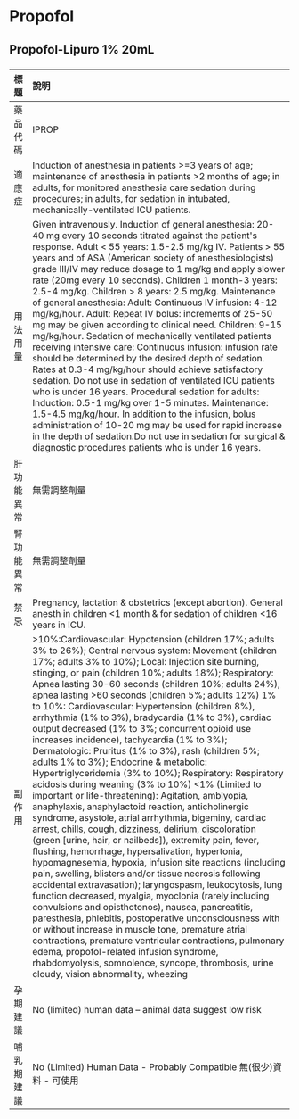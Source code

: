# Propofol

## Propofol-Lipuro 1% 20mL

##### 

| 標題       | 說明                                                                                                                                                                                                                                                                                                                                                                                                                                                                                                                                                                                                                                                                                                                                                                                                                                                                                                                                                                                                                                                                                                                                                                                                                                                                                                                                                                                                                                                                                                                                                                                                                                                                                                                                   |
|:-----------|:---------------------------------------------------------------------------------------------------------------------------------------------------------------------------------------------------------------------------------------------------------------------------------------------------------------------------------------------------------------------------------------------------------------------------------------------------------------------------------------------------------------------------------------------------------------------------------------------------------------------------------------------------------------------------------------------------------------------------------------------------------------------------------------------------------------------------------------------------------------------------------------------------------------------------------------------------------------------------------------------------------------------------------------------------------------------------------------------------------------------------------------------------------------------------------------------------------------------------------------------------------------------------------------------------------------------------------------------------------------------------------------------------------------------------------------------------------------------------------------------------------------------------------------------------------------------------------------------------------------------------------------------------------------------------------------------------------------------------------------|
| 藥品代碼   | IPROP                                                                                                                                                                                                                                                                                                                                                                                                                                                                                                                                                                                                                                                                                                                                                                                                                                                                                                                                                                                                                                                                                                                                                                                                                                                                                                                                                                                                                                                                                                                                                                                                                                                                                                                                  |
| 適應症     | Induction of anesthesia in patients >=3 years of age; maintenance of anesthesia in patients >2 months of age; in adults, for monitored anesthesia care sedation during procedures; in adults, for sedation in intubated, mechanically-ventilated ICU patients.                                                                                                                                                                                                                                                                                                                                                                                                                                                                                                                                                                                                                                                                                                                                                                                                                                                                                                                                                                                                                                                                                                                                                                                                                                                                                                                                                                                                                                                                         |
| 用法用量   | Given intravenously. Induction of general anesthesia: 20-40 mg every 10 seconds titrated against the patient's response. Adult < 55 years: 1.5-2.5 mg/kg IV. Patients > 55 years and of ASA (American society of anesthesiologists) grade III/IV may reduce dosage to 1 mg/kg and apply slower rate (20mg every 10 seconds). Children 1 month-3 years: 2.5-4 mg/kg. Children > 8 years: 2.5 mg/kg. Maintenance of general anesthesia: Adult: Continuous IV infusion: 4-12 mg/kg/hour. Adult: Repeat IV bolus: increments of 25-50 mg may be given according to clinical need. Children: 9-15 mg/kg/hour. Sedation of mechanically ventilated patients receiving intensive care: Continuous infusion: infusion rate should be determined by the desired depth of sedation. Rates at 0.3-4 mg/kg/hour should achieve satisfactory sedation. Do not use in sedation of ventilated ICU patients who is under 16 years. Procedural sedation for adults: Induction: 0.5-1 mg/kg over 1-5 minutes. Maintenance: 1.5-4.5 mg/kg/hour. In addition to the infusion, bolus administration of 10-20 mg may be used for rapid increase in the depth of sedation.Do not use in sedation for surgical & diagnostic procedures patients who is under 16 years.                                                                                                                                                                                                                                                                                                                                                                                                                                                                                         |
| 肝功能異常 | 無需調整劑量                                                                                                                                                                                                                                                                                                                                                                                                                                                                                                                                                                                                                                                                                                                                                                                                                                                                                                                                                                                                                                                                                                                                                                                                                                                                                                                                                                                                                                                                                                                                                                                                                                                                                                                           |
| 腎功能異常 | 無需調整劑量                                                                                                                                                                                                                                                                                                                                                                                                                                                                                                                                                                                                                                                                                                                                                                                                                                                                                                                                                                                                                                                                                                                                                                                                                                                                                                                                                                                                                                                                                                                                                                                                                                                                                                                           |
| 禁忌       | Pregnancy, lactation & obstetrics (except abortion). General anesth in children <1 month & for sedation of children <16 years in ICU.                                                                                                                                                                                                                                                                                                                                                                                                                                                                                                                                                                                                                                                                                                                                                                                                                                                                                                                                                                                                                                                                                                                                                                                                                                                                                                                                                                                                                                                                                                                                                                                                  |
| 副作用     | >10%:Cardiovascular: Hypotension (children 17%; adults 3% to 26%); Central nervous system: Movement (children 17%; adults 3% to 10%); Local: Injection site burning, stinging, or pain (children 10%; adults 18%); Respiratory: Apnea lasting 30-60 seconds (children 10%; adults 24%), apnea lasting >60 seconds (children 5%; adults 12%) 1% to 10%: Cardiovascular: Hypertension (children 8%), arrhythmia (1% to 3%), bradycardia (1% to 3%), cardiac output decreased (1% to 3%; concurrent opioid use increases incidence), tachycardia (1% to 3%); Dermatologic: Pruritus (1% to 3%), rash (children 5%; adults 1% to 3%); Endocrine & metabolic: Hypertriglyceridemia (3% to 10%); Respiratory: Respiratory acidosis during weaning (3% to 10%) <1% (Limited to important or life-threatening): Agitation, amblyopia, anaphylaxis, anaphylactoid reaction, anticholinergic syndrome, asystole, atrial arrhythmia, bigeminy, cardiac arrest, chills, cough, dizziness, delirium, discoloration (green [urine, hair, or nailbeds]), extremity pain, fever, flushing, hemorrhage, hypersalivation, hypertonia, hypomagnesemia, hypoxia, infusion site reactions (including pain, swelling, blisters and/or tissue necrosis following accidental extravasation); laryngospasm, leukocytosis, lung function decreased, myalgia, myoclonia (rarely including convulsions and opisthotonos), nausea, pancreatitis, paresthesia, phlebitis, postoperative unconsciousness with or without increase in muscle tone, premature atrial contractions, premature ventricular contractions, pulmonary edema, propofol-related infusion syndrome, rhabdomyolysis, somnolence, syncope, thrombosis, urine cloudy, vision abnormality, wheezing |
| 孕期建議   | No (limited) human data – animal data suggest low risk                                                                                                                                                                                                                                                                                                                                                                                                                                                                                                                                                                                                                                                                                                                                                                                                                                                                                                                                                                                                                                                                                                                                                                                                                                                                                                                                                                                                                                                                                                                                                                                                                                                                                 |
| 哺乳期建議 | No (Limited) Human Data - Probably Compatible 無(很少)資料 - 可使用                                                                                                                                                                                                                                                                                                                                                                                                                                                                                                                                                                                                                                                                                                                                                                                                                                                                                                                                                                                                                                                                                                                                                                                                                                                                                                                                                                                                                                                                                                                                                                                                                                                                    |


